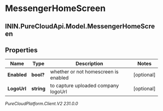 # MessengerHomeScreen

## ININ.PureCloudApi.Model.MessengerHomeScreen

## Properties

|Name | Type | Description | Notes|
|------------ | ------------- | ------------- | -------------|
| **Enabled** | **bool?** | whether or not homescreen is enabled | [optional] |
| **LogoUrl** | **string** | to capture uploaded company logoUrl | [optional] |



_PureCloudPlatform.Client.V2 231.0.0_
